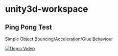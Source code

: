 # unity3d-workspace

## Ping Pong Test
Simple Object Bouncing/Acceleration/Glue Behaviour

[![Demo Video](https://img.youtube.com/vi/fQ4BZjC4a6o/0.jpg)](https://www.youtube.com/watch?v=fQ4BZjC4a6o "Demo Video")

